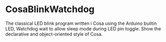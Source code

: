 CosaBlinkWatchdog
====

The classical LED blink program written i Cosa using the Arduino builtin LED, Watchdog wait to allow sleep mode during LED pin toggle. Show the declarative and object-oriented style of Cosa. 

